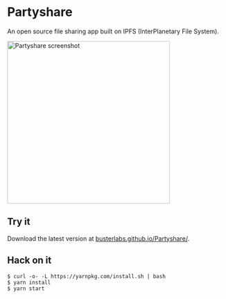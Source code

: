 # Partyshare

An open source file sharing app built on IPFS (InterPlanetary File System).

<img width="375" alt="Partyshare screenshot" src="https://cloud.githubusercontent.com/assets/1383979/25337347/8fff202a-28c9-11e7-98a6-86bc4fc27481.png">

## Try it

Download the latest version at [busterlabs.github.io/Partyshare/](https://busterlabs.github.io/Partyshare/).


##  Hack on it

```
$ curl -o- -L https://yarnpkg.com/install.sh | bash
$ yarn install
$ yarn start
```
